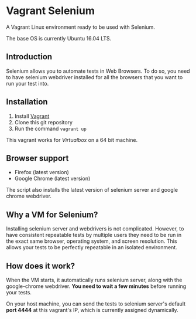 # Vagrant Selenium
A Vagrant Linux environment ready to be used with Selenium.

The base OS is currently Ubuntu 16.04 LTS.

## Introduction

Selenium allows you to automate tests in Web Browsers. To do so, you need to have selenium webdriver installed for all the browsers that you want to run your test into.

## Installation

1. Install [Vagrant](https://www.vagrantup.com)
2. Clone this git repository
3. Run the command `vagrant up`

This vagrant works for *Virtualbox* on a 64 bit machine.

## Browser support

- Firefox (latest version)
- Google Chrome (latest version)

The script also installs the latest version of selenium server and google chrome webdriver.

## Why a VM for Selenium?

Installing selenium server and webdrivers is not complicated. However, to have consistent repeatable tests by multiple users they need to be run in the exact same browser, operating system, and screen resolution.  This allows your tests to be perfectly repeatable in an isolated environment.

## How does it work?

When the VM starts, it automatically runs selenium server, along with the google-chrome webdriver. **You need to wait a few minutes** before running your tests.

On your host machine, you can send the tests to selenium server's default **port 4444** at this vagrant's IP, which is currently assigned dynamically.
